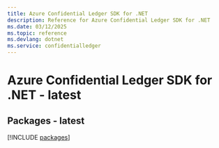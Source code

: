 ```yaml
---
title: Azure Confidential Ledger SDK for .NET
description: Reference for Azure Confidential Ledger SDK for .NET
ms.date: 03/12/2025
ms.topic: reference
ms.devlang: dotnet
ms.service: confidentialledger
---
```

# Azure Confidential Ledger SDK for .NET - latest
## Packages - latest
[!INCLUDE [packages](confidential-ledger-index.md)]